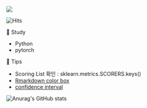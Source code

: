 <img src="https://capsule-render.vercel.app/api?type=wave&color=auto&height=200&section=header&text=Hi%20there!&fontSize=90"/>
 
![Hits](https://hits.seeyoufarm.com/api/count/incr/badge.svg?url=https%3A%2F%2Fgithub.com%2Fpinkocto&count_bg=%23DF00AA&title_bg=%23555555&icon=github.svg&icon_color=%23E7E7E7&title=hits&edge_flat=false)
     
   
     
🌻 Study <br>      
- Python 
- pytorch

🔅 Tips <br>
- Scoring List 확인 : sklearn.metrics.SCORERS.keys()   
- [Rmarkdown color box](https://stackoverflow.com/questions/25654845/how-can-i-create-a-text-box-for-a-note-in-markdown) <br> 
- [confidence interval](https://rfriend.tistory.com/114)  

![Anurag's GitHub stats](https://github-readme-stats.vercel.app/api?username=pinkocto&show_icons=true&theme=radical)     

  
